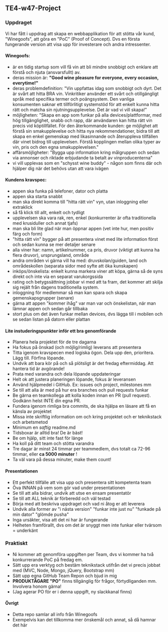 ## TE4-w47-Project

### Uppdraget
Vi har fått i uppdrag att skapa en webbapplikation för att stötta vår kund, "Winegoofs", att göra en "PoC" (Proof of Concept).
Dvs en första fungerande version att visa upp för investerare och andra intressenter.

#### Winegoofs: 
- är en tidig startup som vill få vin att bli mindre snobbigt och enklare att förstå och njuta (ansvarsfullt) av.
- deras mission är: **"Good wine pleasure for everyone, every occasion, everytime!"**
- deras problemdefinition: "Vin uppfattas idag som snobbigt och dyrt. Det är svårt att hitta BRA vin. Vinkritiker använder ett svårt och otillgängligt språk med specifika termer och poängsystem. Den vanliga konsumenten saknar ett tillförlitigt systemstöd för att enkelt kunna hitta rätt och matcha sin njutningsupplevelse. Det är vad vi vill skapa!"
- möjligheten: "Skapa en app som funkar på alla devices/plattformar, med hög tillgänglighet, snabb och rapp, där användaren kan hitta rätt vin precis vid köptillfället. För den återkommande kunden: ge möjlighet att förstå sin smakupplevelse och hitta nya rekommendationer, bidra till att skapa en enkel gemenskap med likasinnande och återuppleva tillfällen där vinet bidrog till upplevelsen. Förstå kopplingen mellan olika typer av vin, pris och den egna smakupplevelsen."
- affärsmöjligheter: "Bygga upp information kring målgruppen och sedan via annonser och riktade erbjudande ta betalt av vinproducenterna"
- vi vill upplevas som en "schysst wine buddy" - någon som finns där och hjälper dig när det behövs utan att vara ivägen

#### Kundens kravspec:
- appen ska funka på telefoner, dator och platta
- appen ska starta snabbt
- man ska direkt komma till "hitta rätt vin" vyn, utan inloggning eller extraklick
- så få klick till allt, enkelt och tydligt
- upplevelsen ska vara rak, ren, enkel (konkurrenter är ofta traditionella med krusiduller och annat tjafs)
- man ska bli lite glad när man öppnar appen (vet inte hur, men positiv färg och form)
- "hitta rätt vin" bygger på att presentera vinet med lite information först och sedan kunna se mer detaljer senare
- alla viner har: namn, artikelnummer, ca pris, druvor (viktigt att kunna ha flera druvor), ursprungsland, område
- andra områden vi gärna vill ha med: druvskolan/guiden, land och områdeskollen (separata sidor med syfte att öka kunskapen)
- inköps/önskelista: enkelt kunna markera viner att köpa, gärna så de syns direkt och inte via en separat varukorgssida
- rating och betygssättning jobbar vi med att ta fram, det kommer att skilja sig rejält från dagens traditionella system.
- inloggning för medlemmar så man kan spara och skapa gemenskapsgrupper (senare)
- gärna att appen "kommer ihåg" var man var och önskelistan, när man lämnar appen och sedan går tillbaka
- stort plus om det även funkar mellan devices, dvs lägga till i mobilen och se sedan listan på datorn eller plattan

#### Lite instuderingspunkter inför ett bra genomförande
- Planera hela projektet för de tre dagarna
- Ha fokus på önskad (och möjlig/rimlig) leverans att presentera
- Titta igenom kravspecen med logiska ögon. Dela upp den, prioritera. Lägg till. Förfina löpande. 
- Undvik att bara kör på och så plötsligt är det fredag eftermiddag. Att hantera tid är avgörande!
- Prata med varandra och dela löpande uppdateringar
- Helt ok att justera planeringen löpande, fokus är leveransen
- Använd hjälpmedel i GitHub. Ex: issues och project, milestones mm
- Se till att alla är med på hur era branches och pull requests funkar
- Be gärna en teamkollega att kolla koden innan en PR (pull request). Godkänn helst INTE din egna PR.
- Fundera igenom rimliga bra commits, de ska hjälpa en läsare att få en känsla av projektet
- Missa inte skriftlig information om och kring projektet och er teknikstack och arbetsmetod
- Minimum en *saftig* readme.md
- Tidsboxar är alltid bra! De är bäst!
- Be om hjälp, sitt inte fast för länge
- Ha koll på ditt team och stötta varandra
- Tre dagar är minst 24 timmar per teammedlem, dvs totalt ca 72-96 timmar, eller **ca 5000 minuter** !
- Ta väl vara på dessa minuter, make them count!

#### Presentationen
- Ett perfekt tillfälle att visa upp och presentera sitt kompetenta team
- Öva INNAN på vem som gör vad under presentationen
- Se till att alla bidrar, undvik att utse en ensam presentatör
- Se till att ALL teknik är förberedd och väl testad
- Börja med att beskriva uppdraget och vad ni åtog er att leverera
- Undvik alla former av "i nästa version" "funkar inte just nu" "funkade på min dator" "glömde pusha"
- Inga ursäkter, visa att det ni har är fungerande
- Helheten framförallt, dvs om det är snyggt men inte funkar eller tvärsom = underkänt

### Praktiskt
- Ni kommer att genomföra uppgiften per Team, dvs vi kommer ha två konkurrerande PoC på fredag em.
- Sätt upp era verktyg och bestäm teknikstack utifrån det vi precis jobbat med (MVC, Node, Mongo, jQuery, Bootstrap mm)
- Sätt upp egna GitHub Team Repon och bjud in mig
- **PRODUKTÄGARE "PO"** finns tillgänglig för frågor, förtydliganden mm. Involvera honom gärna!
- (Jag agerar PO för er i denna uppgift, ny slackkanal finns)

#### Övrigt
- Detta repo samlar all info från Winegoofs
- Exempelvis kan det tillkomma mer önskemål och annat, så då hamnar det här
